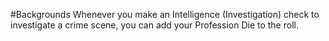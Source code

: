 #Backgrounds
Whenever you make an Intelligence (Investigation) check to investigate a crime scene, you can add your Profession Die to the roll.